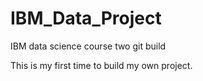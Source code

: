 # IBM_Data_Project
IBM data science course two git build

This is my first time to build my own project.
